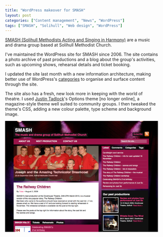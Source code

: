 ```yaml
---
title: "WordPress makeover for SMASH"
layout: post
categories: ["Content management", "News", "WordPress"]
tags: ["SMASH", "Solihull", "Web design", "WordPress"]
---
```


[SMASH (Solihull Methodists Acting and Singing in Harmony)](http://www.solihull-smash.org.uk) are a music and drama group based at Solihull Methodist Church.

I've maintained the WordPress site for SMASH since 2006. The site contains a photo archive of past productions and a blog about the group's activities, such as upcoming shows, rehearsal details and ticket booking.

I updated the site last month with a new information architecture, making better use of WordPress's [categories](http://codex.wordpress.org/Glossary#Category) to organise and surface content through the site.

The site also has a fresh, new look more in keeping with the world of theatre. I used [Justin Tadlock](http://justintadlock.com/)'s Options theme [no longer online], a magazine-style theme well suited to community groups. I then tweaked the theme's CSS, adding a new colour palette, type scheme and background image.

![Home page of SMASH website](/assets/2009/12/smash-home-full-size.png)
